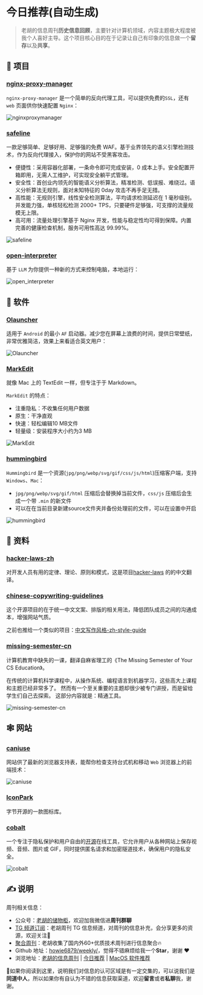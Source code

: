 # 今日推荐(自动生成)

> 老胡的信息周刊**历史信息回顾**，主要针对计算机领域，内容主题极大程度被我个人喜好主导。这个项目核心目的在于记录让自己有印象的信息做一个**留存**以及**共享**。


## 🎯 项目 

### [nginx-proxy-manager](https://github.com/NginxProxyManager/nginx-proxy-manager)

`nginx-proxy-manager` 是一个简单的反向代理工具，可以提供免费的`SSL`，还有 `web` 页面供你快速配置 `Nginx`：

![nginxproxymanager](https://images-1252557999.file.myqcloud.com/uPic/nginxproxymanager.jpg) 

### [safeline](https://github.com/chaitin/safeline)

一款足够简单、足够好用、足够强的免费 WAF。基于业界领先的语义引擎检测技术，作为反向代理接入，保护你的网站不受黑客攻击。

- 便捷性：采用容器化部署，一条命令即可完成安装，0 成本上手。安全配置开箱即用，无需人工维护，可实现安全躺平式管理。
- 安全性：首创业内领先的智能语义分析算法，精准检测、低误报、难绕过。语义分析算法无规则，面对未知特征的 0day 攻击不再手足无措。
- 高性能：无规则引擎，线性安全检测算法，平均请求检测延迟在 1 毫秒级别。并发能力强，单核轻松检测 2000+ TPS，只要硬件足够强，可支撑的流量规模无上限。
- 高可用：流量处理引擎基于 Nginx 开发，性能与稳定性均可得到保障。内置完善的健康检查机制，服务可用性高达 99.99%。

![safeline](https://images-1252557999.file.myqcloud.com/uPic/safeline.png) 

### [open-interpreter](https://github.com/KillianLucas/open-interpreter)

基于 `LLM` 为你提供一种新的方式来控制电脑，本地运行：

![open_interpreter](https://images-1252557999.file.myqcloud.com/uPic/open_interpreter.jpg) 

## 🤖 软件 

### [Olauncher](https://github.com/tanujnotes/Olauncher)

适用于 `Android` 的最小 `AF` 启动器。减少您在屏幕上浪费的时间，提供日常壁纸，非常优雅简洁，效果上来看适合英文用户：

![Olauncher](https://images-1252557999.file.myqcloud.com/uPic/Olauncher.jpg) 

### [MarkEdit](https://github.com/MarkEdit-app/MarkEdit)

就像 Mac 上的 TextEdit 一样，但专注于于 Markdown。

`MarkEdit` 的特点：
- 注重隐私：不收集任何用户数据
- 原生：干净直观
- 快速：轻松编辑10 MB文件
- 轻量级：安装程序大小约为3 MB

![MarkEdit](https://images-1252557999.file.myqcloud.com/uPic/MarkEdit.png) 

### [hummingbird](https://github.com/leibnizli/hummingbird)

`Hummingbird` 是一个资源(`jpg/png/webp/svg/gif/css/js/html`)压缩客户端，支持`Windows`、`Mac`：

- `jpg/png/webp/svg/gif/html` 压缩后会替换掉当前文件，`css/js` 压缩后会生成一个带 `.min` 的新文件
- 可以在在当前目录新建source文件夹并备份处理前的文件，可以在设置中开启

![hummingbird](https://images-1252557999.file.myqcloud.com/uPic/hummingbird.jpg) 

## 👀 资料 

### [hacker-laws-zh](https://github.com/nusr/hacker-laws-zh)

对开发人员有用的定律、理论、原则和模式，这是项目[hacker-laws](https://github.com/dwmkerr/hacker-laws) 的的中文翻译。 

### [chinese-copywriting-guidelines](https://github.com/sparanoid/chinese-copywriting-guidelines/blob/master/README.zh-Hans.md)

这个开源项目的在于统一中文文案、排版的相关用法，降低团队成员之间的沟通成本，增强网站气质。

之前也推给一个类似的项目：[中文写作风格-zh-style-guide](https://weekly.howie6879.com/2022/05-02~05-07.%E6%88%91%E7%9A%84%E5%91%A8%E5%88%8A%EF%BC%88%E7%AC%AC038%E6%9C%9F%EF%BC%89.html?h=%E6%8E%92%E7%89%88#zh-style-guide) 

### [missing-semester-cn](https://missing-semester-cn.github.io/)

计算机教育中缺失的一课，翻译自麻省理工的《The Missing Semester of Your CS Education》。

在传统的计算机科学课程中，从操作系统、编程语言到机器学习，这些高大上课程和主题已经非常多了。 然而有一个至关重要的主题却很少被专门讲授，而是留给学生们自己去探索。 这部分内容就是：精通工具。

![missing-semester-cn](https://images-1252557999.file.myqcloud.com/uPic/Vs1K4g.png) 

## 🕸 网站 

### [caniuse](https://caniuse.com/)

网站供了最新的浏览器支持表，能帮你检查支持台式机和移动 `Web` 浏览器上的前端技术：

![caniuse](https://images-1252557999.file.myqcloud.com/uPic/caniuse.jpg) 

### [IconPark](https://iconpark.oceanengine.com/home)

字节开源的一款图标库。 

### [cobalt](https://cobalt.tools/)

一个专注于隐私保护和用户自由的[开源](https://github.com/imputnet/cobalt)在线工具，它允许用户从各种网站上保存视频、音频、图片或 GIF，同时提供匿名请求和加密隧道技术，确保用户的隐私安全。

![cobalt](https://images-1252557999.file.myqcloud.com/uPic/ZwEgp6.png) 

## ✍️ 说明

周刊相关信息：

- 公众号：[老胡的储物柜](https://images-1252557999.file.myqcloud.com/uPic/ETIbMe.jpg)，欢迎加我微信进**周刊群聊**
- [TG 频道订阅](https://t.me/howie_weekly)：老胡周刊 TG 信息频道，对周刊的信息补充，会分享更多的资源，欢迎关注👏
- [聚合周刊](https://www.fre321.com/weekly)：老胡收集了国内外60+优质技术周刊进行信息聚合🔥
- Github 地址：[howie6879/weekly/](https://github.com/howie6879/weekly/)，觉得不错麻烦给我一个**Star**，谢谢 ❤️
- 浏览地址：[老胡的信息周刊](https://weekly.howie6879.com) | [今日推荐](https://weekly.howie6879.com/recommend/index.html) | [MacOS 软件推荐](https://weekly.howie6879.com/soft/mac.html)

🙌如果你阅读到这里，说明我们对信息的认可区域是有一定交集的，可以说我们是**同道中人**，所以如果你有自认为不错的信息获取渠道，欢迎**留言**或者**私聊**我，谢谢。